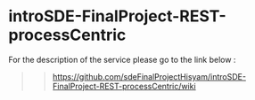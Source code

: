 # introSDE-FinalProject-REST-processCentric

For the description of the service please go to the link below  :
>> https://github.com/sdeFinalProjectHisyam/introSDE-FinalProject-REST-processCentric/wiki
